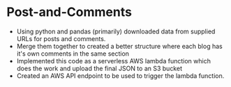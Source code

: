 # Post-and-Comments

- Using python and pandas (primarily) downloaded data from supplied URLs for posts and comments. 
- Merge them together to created a better structure where each blog has it's own comments in the same section 
- Implemented this code as a serverless AWS lambda function which does the work and upload the final JSON to an S3 bucket
- Created an AWS API endpoint to be used to trigger the lambda function.
